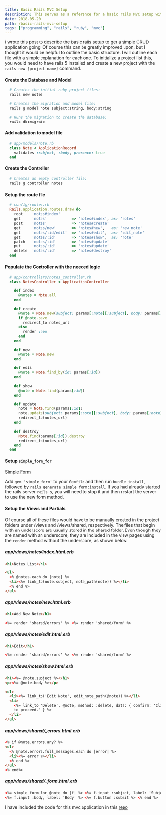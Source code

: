 ```yaml
---
title: Basic Rails MVC Setup
description: This serves as a reference for a basic rails MVC setup with minimal customization.
date: 2018-05-20
path: /basic-rails-mvc-setup
tags: ["programming", "rails", "ruby", "mvc"]
---
```


I wrote this post to describe the basic rails setup to get a simple CRUD application going. Of course this can be greatly improved upon, but I thought it would be helpful to outline the basic structure. I will outline each file with a simple explanation for each one. To initialize a project list this, you would need to have rails 5 installed and create a new project with the `rails new [project name]` command.

#### Create the Database and Model

```bash
  # Creates the initial ruby project files:
  rails new notes

  # Creates the migration and model file:
  rails g model note subject:string, body:string

  # Runs the migration to create the database:
  rails db:migrate
```

#### Add validation to model file

```ruby
  # app/models/note.rb
  class Note < ApplicationRecord
    validates :subject, :body, presence: true
  end
```

#### Create the Controller

```ruby
  # Creates an empty controller file:
  rails g controller notes
```

#### Setup the route file

```ruby
  # config/routes.rb
  Rails.application.routes.draw do
    root    'notes#index'
    get     'notes'           => 'notes#index', as: 'notes'
    post    'notes'           => 'notes#create'
    get     'notes/new'       => 'notes#new',   as: 'new_note'
    get     'notes/:id/edit'  => 'notes#edit',  as: 'edit_note'
    get     'notes/:id'       => 'notes#show',  as: 'note'
    patch   'notes/:id'       => 'notes#update'
    put     'notes/:id'       => 'notes#update'
    delete  'notes/:id'       => 'notes#destroy'
  end
```

#### Populate the Controller with the needed logic

```ruby
  # app/controllers/notes_controller.rb
  class NotesController < ApplicationController

    def index
      @notes = Note.all
    end

    def create
      @note = Note.new(subject: params[:note][:subject], body: params[:note][:body])
      if @note.save
        redirect_to notes_url
      else
        render :new
      end
    end

    def new
      @note = Note.new
    end

    def edit
      @note = Note.find_by(id: params[:id])
    end

    def show
      @note = Note.find(params[:id])
    end

    def update
      note = Note.find(params[:id])
      note.update(subject: params[:note][:subject], body: params[:note][:body])
      redirect_to(notes_url)
    end

    def destroy
      Note.find(params[:id]).destroy
      redirect_to(notes_url)
    end
  end
```

#### Setup `simple_form_for`

[Simple Form](https://github.com/plataformatec/simple_form)

Add `gem 'simple_form'` to your `Gemfile` and then run `bundle install`, followed by `rails generate simple_form:install`. If you had already started the rails server `rails s`, you will need to stop it and then restart the server to use the new form method.

#### Setup the Views and Partials

Of course all of these files would have to be manually created in the project folders under /views and /views/shared, respectively. The files that begin with an underscore are usually stored in the shared folder. Even though they are named with an underscore, they are included in the view pages using the `render` method without the underscore, as shown below.

##### app/views/notes/index.html.erb

```html
<h1>Notes List</h1>

<ul>
  <% @notes.each do |note| %>
  <li><%= link_to(note.subject, note_path(note)) %></li>
  <% end %>
</ul>
```

##### app/views/notes/new.html.erb

```html
<h1>Add New Note</h1>

<%= render 'shared/errors' %> <%= render 'shared/form' %>
```

##### app/views/notes/edit.html.erb

```html
<h1>Edit</h1>

<%= render 'shared/errors' %> <%= render 'shared/form' %>
```

##### app/views/notes/show.html.erb

```html
<h1><%= @note.subject %></h1>
<p><%= @note.body %></p>

<ul>
  <li><%= link_to('Edit Note', edit_note_path(@note)) %></li>
  <li>
    <%= link_to 'Delete', @note, method: :delete, data: { confirm: 'Click "OK"
    to proceed.' } %>
  </li>
</ul>
```

##### app/views/shared/\_errors.html.erb

```html
<% if @note.errors.any? %>
<ul>
  <% @note.errors.full_messages.each do |error| %>
  <li><%= error %></li>
  <% end %>
</ul>
<% end%>
```

##### app/views/shared/\_form.html.erb

```html
<%= simple_form_for @note do |f| %> <%= f.input :subject, label: 'Subject' %>
<%= f.input :body, label: 'Body' %> <%= f.button :submit %> <% end %>
```

I have included the code for this mvc application in this [repo](https://github.com/joshayoung/basic-rails-mvc'>basic-rails-mvc)

